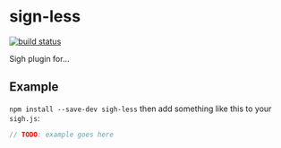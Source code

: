 # sign-less

[![build status](https://circleci.com/gh/watilde/sigh-less.png)](https://circleci.com/gh/watilde/sigh-sign-less)

Sigh plugin for...

## Example

`npm install --save-dev sigh-less` then add something like this to your `sigh.js`:
```javascript
// TODO: example goes here
```
